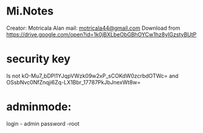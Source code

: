 # Mi.Notes
Creator: Motricala Alan
mail: motricala44@gmail.com
Download from https://drive.google.com/open?id=1k0jBXLbeObGBhOYCw1hz8yIGzstyBUtP

# security key 
Is not kO-Mu7_bDPl1YJqpVWzk09w2xP_sCOKdW0zcrbdOTWc= and OSsbNvc0NfZnqji6Zq-LX1Bbr_17787PkJbJnexWt8w=

# adminmode:
login - admin
password -root
